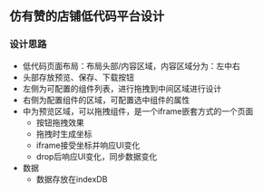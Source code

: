 ## 仿有赞的店铺低代码平台设计


### 设计思路
- 低代码页面布局：布局头部/内容区域，内容区域分为：左中右
- 头部存放预览、保存、下载按钮  
- 左侧为可配置的组件列表，进行拖拽到中间区域进行设计
- 右侧为配置组件的区域，可配置选中组件的属性
- 中为预览区域，可以拖拽组件，是一个iframe嵌套方式的一个页面
  - 按钮拖拽效果
  - 拖拽时生成坐标
  - iframe接受坐标并响应UI变化
  - drop后响应UI变化，同步数据变化
- 数据
  - 数据存放在indexDB


